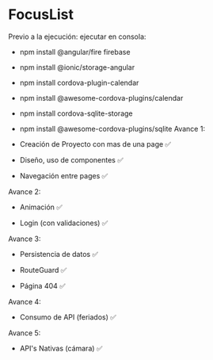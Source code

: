 # FocusList
Previo a la ejecución:
ejecutar en consola:
- npm install @angular/fire firebase
- npm install @ionic/storage-angular
- npm install cordova-plugin-calendar
- npm install @awesome-cordova-plugins/calendar
- npm install cordova-sqlite-storage
- npm install @awesome-cordova-plugins/sqlite 
Avance 1:

- Creación de Proyecto con mas de una page ✅

- Diseño, uso de componentes ✅

- Navegación entre pages ✅


Avance 2:

- Animación ✅

- Login (con validaciones) ✅

Avance 3:

- Persistencia de datos ✅

- RouteGuard ✅

- Página 404 ✅

Avance 4:

- Consumo de API (feriados) ✅

Avance 5:

- API's Nativas (cámara) ✅